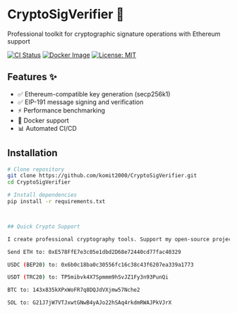 # CryptoSigVerifier 🔐

Professional toolkit for cryptographic signature operations with Ethereum support

[![CI Status](https://github.com/komit2000/CryptoSigVerifierV2/workflows/CI/badge.svg)](https://github.com/komit2000/CryptoSigVerifierV2/actions)
[![Docker Image](https://img.shields.io/docker/v/komit2000/CryptoSigVerifierV2?sort=semver)](https://hub.docker.com/r/komit2000/CryptoSigVerifierV2)
[![License: MIT](https://img.shields.io/badge/License-MIT-yellow.svg)](https://opensource.org/licenses/MIT)

## Features ✨
- ✅ Ethereum-compatible key generation (secp256k1)
- ✅ EIP-191 message signing and verification
- ⚡ Performance benchmarking
- 🐳 Docker support
- 📊 Automated CI/CD

## Installation
```bash
# Clone repository
git clone https://github.com/komit2000/CryptoSigVerifier.git
cd CryptoSigVerifier

# Install dependencies
pip install -r requirements.txt



## Quick Crypto Support

I create professional cryptography tools. Support my open-source project!

Send ETH to: 0xE578FfE7e3c05e1dbd2D68e72440cd77fac40329

USDC (BEP20) to: 0x6b0c18ba0c30556fc16c38c43f6207ea339a1773

USDT (TRC20) to: TP5mibvk4X7Spmmm9hSvJZ1Fy3n93PunQi

BTC to: 143x835kXPxWoFR7q8DQJdVXjmw57Nche2

SOL to: G21J7jW7VTJxwtGNwB4yAJo22hSAq4rkdmRWAJPkVJrX
